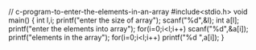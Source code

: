 // c-program-to-enter-the-elements-in-an-array
#include<stdio.h>
void main()
{
	int l,i;
	printf("enter the size of array");
	scanf("%d",&l);
	int a[l];
	printf("enter the elements into array");
	for(i=0;i<l;i++)
		scanf("%d",&a[i]);
	printf("elements in the  array");
	for(i=0;i<l;i++)
		printf("%d ",a[i]);
}
  
